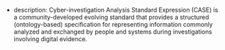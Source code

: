
- description: Cyber-investigation Analysis Standard Expression (CASE) is a community-developed evolving standard that provides a structured (ontology-based) specification for representing information commonly analyzed and exchanged by people and systems during investigations involving digital evidence.